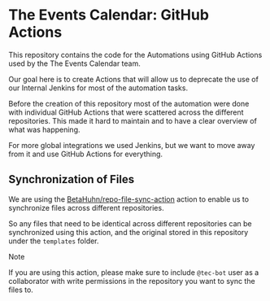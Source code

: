 # The Events Calendar: GitHub Actions

This repository contains the code for the Automations using GitHub Actions used by the The Events Calendar team.

Our goal here is to create Actions that will allow us to deprecate the use of our Internal Jenkins for most of the automation tasks.

Before the creation of this repository most of the automation were done with individual GitHub Actions that were scattered across the different repositories. This made it hard to maintain and to have a clear overview of what was happening.

For more global integrations we used Jenkins, but we want to move away from it and use GitHub Actions for everything.

## Synchronization of Files

We are using the [BetaHuhn/repo-file-sync-action](https://github.com/marketplace/actions/repo-file-sync-action) action to enable us to synchronize files across different repositories.

So any files that need to be identical across different repositories can be synchronized using this action, and the original stored in this repository under the `templates` folder.

> [!NOTE]
> If you are using this action, please make sure to include `@tec-bot` user as a collaborator with write permissions in the repository you want to sync the files to.
